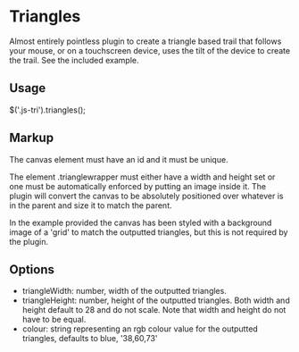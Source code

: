 Triangles
=========

Almost entirely pointless plugin to create a triangle based trail that follows your mouse, or on a touchscreen device, uses the tilt of the device to create the trail. See the included example.

Usage
-----

$('.js-tri').triangles();

Markup
------

<div class="trianglewrapper">
    <canvas id="canvas0" class="triangles js-tri"/>
</div>

The canvas element must have an id and it must be unique.

The element .trianglewrapper must either have a width and height set or one must be automatically enforced by putting an image inside it. The plugin will convert the canvas to be absolutely positioned over whatever is in the parent and size it to match the parent.

In the example provided the canvas has been styled with a background image of a 'grid' to match the outputted triangles, but this is not required by the plugin.

Options
-------

- triangleWidth: number, width of the outputted triangles.
- triangleHeight: number, height of the outputted triangles. Both width and height default to 28 and do not scale. Note that width and height do not have to be equal.
- colour: string representing an rgb colour value for the outputted triangles, defaults to blue, '38,60,73'
